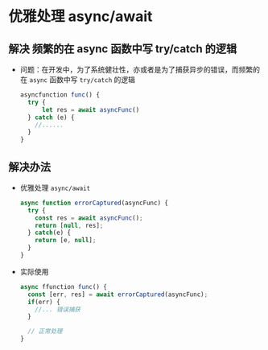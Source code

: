 # 优雅处理 async/await

## 解决 频繁的在 async 函数中写 try/catch 的逻辑

- 问题：在开发中，为了系统健壮性，亦或者是为了捕获异步的错误，而频繁的在 `async` 函数中写 `try/catch` 的逻辑

    ```js
    asyncfunction func() {
      try {
          let res = await asyncFunc()
      } catch (e) {
        //......
      }
    }
    ```

## 解决办法

- 优雅处理 `async/await`

    ```js
    async function errorCaptured(asyncFunc) {
      try {
        const res = await asyncFunc();
        return [null, res];
      } catch(e) {
        return [e, null];
      }
    }
    ```

- 实际使用

    ```js
    async ffunction func() {
      const [err, res] = await errorCaptured(asyncFunc);
      if(err) {
        //... 错误捕获
      }

      // 正常处理
    }
    ```
